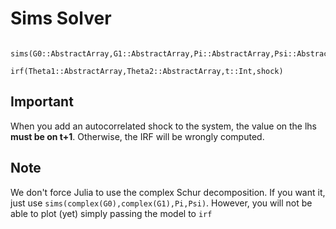 # Sims Solver

```@docs

sims(G0::AbstractArray,G1::AbstractArray,Pi::AbstractArray,Psi::AbstractArray)

irf(Theta1::AbstractArray,Theta2::AbstractArray,t::Int,shock)
```

## Important

When you add an autocorrelated shock to the system, the value on the lhs **must be on t+1**. Otherwise, the IRF will be wrongly computed.

## Note

We don't force Julia to use the complex Schur decomposition. If you want it, just use `sims(complex(G0),complex(G1),Pi,Psi)`. However, you will not be able to plot (yet) simply passing the model to `irf`
